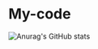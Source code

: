 # My-code
![Anurag's GitHub stats](https://github-readme-stats.vercel.app/api?username=Diamond534&show_icons=true&theme=radical)

